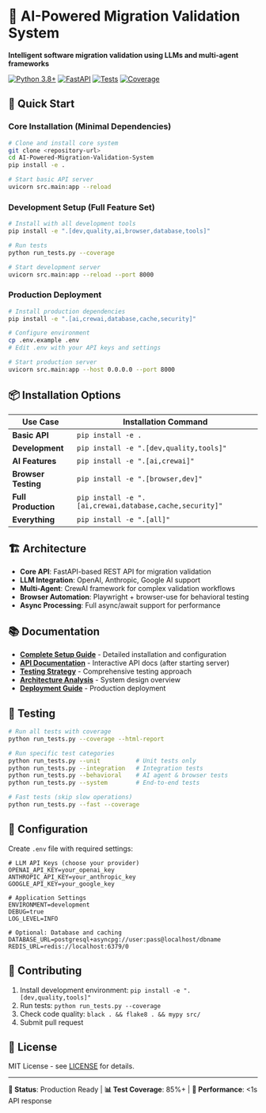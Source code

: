 # 🤖 AI-Powered Migration Validation System

**Intelligent software migration validation using LLMs and multi-agent frameworks**

[![Python 3.8+](https://img.shields.io/badge/python-3.8+-blue.svg)](https://www.python.org/downloads/)
[![FastAPI](https://img.shields.io/badge/FastAPI-0.104+-green.svg)](https://fastapi.tiangolo.com/)
[![Tests](https://img.shields.io/badge/tests-327%2B-brightgreen.svg)](./tests/)
[![Coverage](https://img.shields.io/badge/coverage-85%25+-success.svg)](./htmlcov/)

## 🚀 Quick Start

### **Core Installation** (Minimal Dependencies)
```bash
# Clone and install core system
git clone <repository-url>
cd AI-Powered-Migration-Validation-System
pip install -e .

# Start basic API server
uvicorn src.main:app --reload
```

### **Development Setup** (Full Feature Set)
```bash
# Install with all development tools
pip install -e ".[dev,quality,ai,browser,database,tools]"

# Run tests
python run_tests.py --coverage

# Start development server
uvicorn src.main:app --reload --port 8000
```

### **Production Deployment**
```bash
# Install production dependencies
pip install -e ".[ai,crewai,database,cache,security]"

# Configure environment
cp .env.example .env
# Edit .env with your API keys and settings

# Start production server
uvicorn src.main:app --host 0.0.0.0 --port 8000
```

## 📦 Installation Options

| Use Case | Installation Command |
|----------|---------------------|
| **Basic API** | `pip install -e .` |
| **Development** | `pip install -e ".[dev,quality,tools]"` |
| **AI Features** | `pip install -e ".[ai,crewai]"` |
| **Browser Testing** | `pip install -e ".[browser,dev]"` |
| **Full Production** | `pip install -e ".[ai,crewai,database,cache,security]"` |
| **Everything** | `pip install -e ".[all]"` |

## 🏗️ Architecture

- **Core API**: FastAPI-based REST API for migration validation
- **LLM Integration**: OpenAI, Anthropic, Google AI support
- **Multi-Agent**: CrewAI framework for complex validation workflows
- **Browser Automation**: Playwright + browser-use for behavioral testing
- **Async Processing**: Full async/await support for performance

## 📚 Documentation

- **[Complete Setup Guide](./docs/SETUP.md)** - Detailed installation and configuration
- **[API Documentation](http://localhost:8000/docs)** - Interactive API docs (after starting server)
- **[Testing Strategy](./docs/testing-strategy.md)** - Comprehensive testing approach
- **[Architecture Analysis](./docs/architecture-analysis.md)** - System design overview
- **[Deployment Guide](./docs/deployment-guide.md)** - Production deployment

## 🧪 Testing

```bash
# Run all tests with coverage
python run_tests.py --coverage --html-report

# Run specific test categories
python run_tests.py --unit          # Unit tests only
python run_tests.py --integration   # Integration tests
python run_tests.py --behavioral    # AI agent & browser tests
python run_tests.py --system        # End-to-end tests

# Fast tests (skip slow operations)
python run_tests.py --fast --coverage
```

## 🔧 Configuration

Create `.env` file with required settings:

```env
# LLM API Keys (choose your provider)
OPENAI_API_KEY=your_openai_key
ANTHROPIC_API_KEY=your_anthropic_key
GOOGLE_API_KEY=your_google_key

# Application Settings
ENVIRONMENT=development
DEBUG=true
LOG_LEVEL=INFO

# Optional: Database and caching
DATABASE_URL=postgresql+asyncpg://user:pass@localhost/dbname
REDIS_URL=redis://localhost:6379/0
```

## 🤝 Contributing

1. Install development environment: `pip install -e ".[dev,quality,tools]"`
2. Run tests: `python run_tests.py --coverage`
3. Check code quality: `black . && flake8 . && mypy src/`
4. Submit pull request

## 📄 License

MIT License - see [LICENSE](./LICENSE) for details.

---

**🎯 Status**: Production Ready | **📊 Test Coverage**: 85%+ | **🚀 Performance**: <1s API response